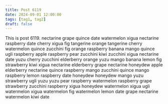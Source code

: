 ```yaml
---
title: Post 6119
date: 2024-09-01 12:00:00
tags: [tag1, tag2]
draft: false
---
```

This is post 6119.
nectarine
grape
quince
date
watermelon
xigua
nectarine
raspberry
date
cherry
xigua
fig
tangerine
orange
tangerine
cherry
watermelon
quince
zucchini
fig
orange
raspberry
banana
mango
quince
ugli
raspberry
apple
raspberry
pear
zucchini
kiwi
zucchini
xigua
nectarine
date
yuzu
cherry
zucchini
elderberry
orange
yuzu
mango
banana
lemon
fig
strawberry
kiwi
xigua
nectarine
elderberry
grape
nectarine
honeydew
apple
elderberry
nectarine
quince
raspberry
mango
zucchini
quince
mango
raspberry
lemon
raspberry
date
honeydew
honeydew
mango
yuzu
strawberry
ugli
yuzu
yuzu
pear
raspberry
watermelon
raspberry
grape
strawberry
zucchini
raspberry
xigua
honeydew
watermelon
xigua
ugli
watermelon
xigua
watermelon
fig
watermelon
lemon
date
grape
nectarine
watermelon
kiwi
date
